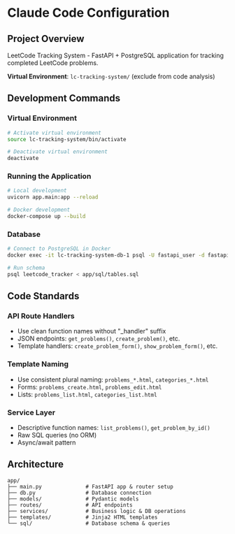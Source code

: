 # Claude Code Configuration

## Project Overview
LeetCode Tracking System - FastAPI + PostgreSQL application for tracking completed LeetCode problems.

**Virtual Environment**: `lc-tracking-system/` (exclude from code analysis)

## Development Commands

### Virtual Environment
```bash
# Activate virtual environment
source lc-tracking-system/bin/activate

# Deactivate virtual environment
deactivate
```

### Running the Application
```bash
# Local development
uvicorn app.main:app --reload

# Docker development
docker-compose up --build
```

### Database
```bash
# Connect to PostgreSQL in Docker
docker exec -it lc-tracking-system-db-1 psql -U fastapi_user -d fastapi_db

# Run schema
psql leetcode_tracker < app/sql/tables.sql
```

## Code Standards

### API Route Handlers
- Use clean function names without "_handler" suffix
- JSON endpoints: `get_problems()`, `create_problem()`, etc.
- Template handlers: `create_problem_form()`, `show_problem_form()`, etc.

### Template Naming
- Use consistent plural naming: `problems_*.html`, `categories_*.html`
- Forms: `problems_create.html`, `problems_edit.html`
- Lists: `problems_list.html`, `categories_list.html`

### Service Layer
- Descriptive function names: `list_problems()`, `get_problem_by_id()`
- Raw SQL queries (no ORM)
- Async/await pattern

## Architecture
```
app/
├── main.py              # FastAPI app & router setup
├── db.py                # Database connection
├── models/              # Pydantic models
├── routes/              # API endpoints
├── services/            # Business logic & DB operations
├── templates/           # Jinja2 HTML templates
└── sql/                 # Database schema & queries
```